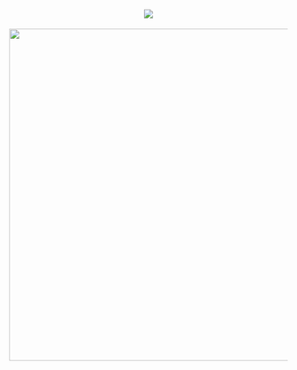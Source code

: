 <h1 align="center">
  <img src="https://readme-typing-svg.demolab.com/?lines=Hi,+I+am+Nosratee+Jahan+Naba&color=FF69B4" />
</h1>

<div align="center">
  <img src="https://github.com/user-attachments/assets/45ef4a70-9052-4b3a-bae9-a7af6cc2ec9d" width="600" />
</div>
